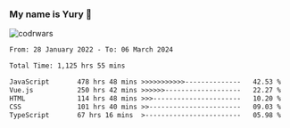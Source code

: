 ### My name is Yury 👋 
![codrwars](https://www.codewars.com/users/litury/badges/micro) 


<!--START_SECTION:waka-->

```txt
From: 28 January 2022 - To: 06 March 2024

Total Time: 1,125 hrs 55 mins

JavaScript       478 hrs 48 mins >>>>>>>>>>>--------------   42.53 %
Vue.js           250 hrs 42 mins >>>>>>-------------------   22.27 %
HTML             114 hrs 48 mins >>>----------------------   10.20 %
CSS              101 hrs 40 mins >>-----------------------   09.03 %
TypeScript       67 hrs 16 mins  >------------------------   05.98 %
```

<!--END_SECTION:waka-->


